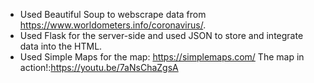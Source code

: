 - Used Beautiful Soup to webscrape data from https://www.worldometers.info/coronavirus/. 
- Used Flask for the server-side and used JSON to store and integrate data into the HTML.
- Used Simple Maps for the map: https://simplemaps.com/
The map in action!:https://youtu.be/7aNsChaZgsA
